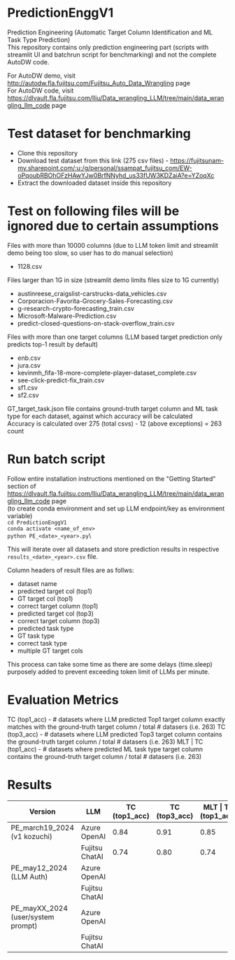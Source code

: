 # PredictionEnggV1
Prediction Engineering (Automatic Target Column Identification and ML Task Type Prediction)\
This repository contains only prediction engineering part (scripts with streamlit UI and batchrun script for benchmarking) and not the complete AutoDW code. 

For AutoDW demo, visit http://autodw.fla.fujitsu.com/Fujitsu_Auto_Data_Wrangling page\
For AutoDW code, visit https://dlvault.fla.fujitsu.com/lliu/Data_wrangling_LLM/tree/main/data_wrangling_llm_code page

# Test dataset for benchmarking
- Clone this repository
- Download test dataset from this link (275 csv files) - https://fujitsunam-my.sharepoint.com/:u:/g/personal/ssampat_fujitsu_com/EW-oPqoubRBOhOFzHAwYJw0BrfNNyhd_us33fUW3KDZaiA?e=YZoqXc
- Extract the downloaded dataset inside this repository

# Test on following files will be ignored due to certain assumptions

Files with more than 10000 columns (due to LLM token limit and streamlit demo being too slow, so user has to do manual selection)
- 1128.csv

Files larger than 1G in size (streamlit demo limits files size to 1G currently)
- austinreese_craigslist-carstrucks-data_vehicles.csv
- Corporacion-Favorita-Grocery-Sales-Forecasting.csv
- g-research-crypto-forecasting_train.csv
- Microsoft-Malware-Prediction.csv
- predict-closed-questions-on-stack-overflow_train.csv

Files with more than one target columns (LLM based target prediction only predicts top-1 result by default)
- enb.csv
- jura.csv
- kevinmh_fifa-18-more-complete-player-dataset_complete.csv
- see-click-predict-fix_train.csv
- sf1.csv
- sf2.csv

GT_target_task.json file contains ground-truth target column and ML task type for each dataset, against which accuracy will be calculated\
Accuracy is calculated over 275 (total csvs) - 12 (above exceptions) = 263 count

# Run batch script

Follow entire installation instructions mentioned on the "Getting Started" section of https://dlvault.fla.fujitsu.com/lliu/Data_wrangling_LLM/tree/main/data_wrangling_llm_code page\
(to create conda environment and set up LLM endpoint/key as environment variable)\
```cd PredictionEnggV1```\
```conda activate <name_of_env>```\
```python PE_<date>_<year>.py```\

This will iterate over all datasets and store prediction results in respective ```results_<date>_<year>.csv``` file.

Column headers of result files are as follws:
- dataset name
- predicted target col (top1)
- GT target col (top1)
- correct target column (top1)
- predicted target col (top3)
- correct target column (top3)
- predicted task type
- GT task type
- correct task type
- multiple GT target cols

This process can take some time as there are some delays (time.sleep) purposely added to prevent exceeding token limit of LLMs per minute.

# Evaluation Metrics
TC (top1_acc) - # datasets where LLM predicted Top1 target column exactly matches with the ground-truth target column / total # datasers (i.e. 263)
TC (top3_acc) - # datasets where LLM predicted Top3 target column contains the ground-truth target column / total # datasers (i.e. 263)
MLT \| TC (top1_acc) - # datasets where predicted ML task type target column contains the ground-truth target column / total # datasers (i.e. 263)

# Results

| Version                            | LLM            | TC (top1_acc) | TC (top3_acc) | MLT \| TC (top1_acc) |
|------------------------------------|----------------|---------------|---------------|----------------------|
| PE_march19_2024 (v1 kozuchi)       | Azure OpenAI   | 0.84          | 0.91          | 0.85                 |
|                                    | Fujitsu ChatAI | 0.74          | 0.80          | 0.74                 |
| PE_may12_2024 (LLM Auth)           | Azure OpenAI   |               |               |                      |
|                                    | Fujitsu ChatAI |               |               |                      |
| PE_mayXX_2024 (user/system prompt) | Azure OpenAI   |               |               |                      |
|                                    | Fujitsu ChatAI |               |               |                      |
